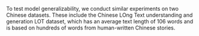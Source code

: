 To test model generalizability, we conduct similar experiments on two Chinese datasets. These include the Chinese LOng Text understanding and generation LOT dataset, which has an average text length of 106 words and is based on hundreds of words from human-written Chinese stories.
